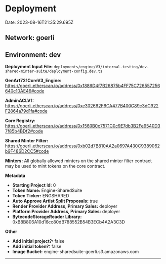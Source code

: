 # Deployment

Date: 2023-08-16T21:35:29.695Z

## **Network:** goerli

## **Environment:** dev

**Deployment Input File:** `deployments/engine/V3/internal-testing/dev-shared-minter-suite/deployment-config.dev.ts`

**GenArt721CoreV3_Engine:** https://goerli.etherscan.io/address/0x1886D4f7B26875b4FF75C726557256640c10AE46#code

**AdminACLV1:** https://goerli.etherscan.io/address/0xe302662F6CA477B400C89c3dC922F2864a79d1fa#code

**Core Registry:** https://goerli.etherscan.io/address/0x1560B0c7571C0c9E7db3B2Fe9540D37f85b4BDf2#code

**Shared Minter Filter:** https://goerli.etherscan.io/address/0xb02d7B810AA2a0697A430C9389062b9F486D2CC5#code

**Minters:** All globally allowed minters on the shared minter filter contract may be used to mint tokens on the core contract.

**Metadata**

- **Starting Project Id:** 0
- **Token Name:** Engine-SharedSuite
- **Token Ticker:** ENGSHARED
- **Auto Approve Artist Split Proposals:** true
- **Render Provider Address, Primary Sales:** deployer
- **Platform Provider Address, Primary Sales:** deployer
- **BytecodeStorageReader Library:** 0xB8B806A10d16cc80dB788552B54B3ECb4A2A3C3D

**Other**

- **Add initial project?:** false
- **Add initial token?:** false
- **Image Bucket:** engine-sharedsuite-goerli.s3.amazonaws.com

---
